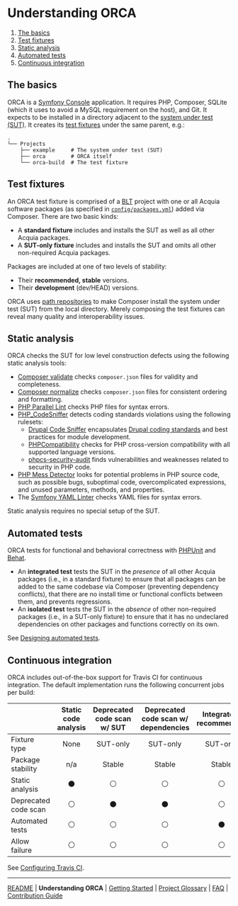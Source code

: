 # Understanding ORCA

1. [The basics](#the-basics)
1. [Test fixtures](#test-fixtures)
1. [Static analysis](#static-analysis)
1. [Automated tests](#automated-tests)
1. [Continuous integration](#continuous-integration)

## The basics

ORCA is a [Symfony Console](https://symfony.com/doc/current/components/console.html) application. It requires PHP, Composer, SQLite (which it uses to avoid a MySQL requirement on the host), and Git. It expects to be installed in a directory adjacent to the [system under test (SUT)](glossary.md#sut). It creates its [test fixtures](glossary.md#test-fixture) under the same parent, e.g.:

 ```
 .
 └── Projects
     ├── example     # The system under test (SUT)
     ├── orca        # ORCA itself
     └── orca-build  # The test fixture
 ```

## Test fixtures

An ORCA test fixture is comprised of a [BLT](glossary.md#blt) project with one or all Acquia software packages (as specified in [`config/packages.yml`](../config/packages.yml)) added via Composer. There are two basic kinds:

* A **standard fixture** includes and installs the SUT as well as all other Acquia packages.
* A **SUT-only fixture** includes and installs the SUT and omits all other non-required Acquia packages.

Packages are included at one of two levels of stability:

* Their **recommended, stable** versions.
* Their **development** (dev/HEAD) versions.

ORCA uses [path repositories](https://getcomposer.org/doc/05-repositories.md#path) to make Composer install the system under test (SUT) from the local directory. Merely composing the test fixtures can reveal many quality and interoperability issues.

## Static analysis

ORCA checks the SUT for low level construction defects using the following static analysis tools:

* [Composer validate](https://getcomposer.org/doc/03-cli.md#validate) checks `composer.json` files for validity and completeness.
* [Composer normalize](https://github.com/localheinz/composer-normalize) checks `composer.json` files for consistent ordering and formatting.
* [PHP Parallel Lint](https://github.com/JakubOnderka/PHP-Parallel-Lint) checks PHP files for syntax errors.
* [PHP_CodeSniffer](https://github.com/squizlabs/PHP_CodeSniffer) detects coding standards violations using the following rulesets:
    * [Drupal Code Sniffer](https://packagist.org/packages/drupal/coder) encapsulates [Drupal coding standards](https://www.drupal.org/coding-standards ) and best practices for module development.
    * [PHPCompatibility](https://github.com/PHPCompatibility/PHPCompatibility) checks for PHP cross-version compatibility with all supported language versions.
    * [phpcs-security-audit](https://packagist.org/packages/pheromone/phpcs-security-audit) finds vulnerabilities and weaknesses related to security in PHP code.
* [PHP Mess Detector](https://phpmd.org/) looks for potential problems in PHP source code, such as possible bugs, suboptimal code, overcomplicated expressions, and unused parameters, methods, and properties.
* The [Symfony YAML Linter](https://symfony.com/doc/current/components/yaml.html) checks YAML files for syntax errors.

Static analysis requires no special setup of the SUT.

## Automated tests

ORCA tests for functional and behavioral correctness with [PHPUnit](glossary.md#phpunit) and [Behat](glossary.md#behat).

* An **integrated test** tests the SUT in the _presence_ of all other Acquia packages (i.e., in a standard fixture) to ensure that all packages can be added to the same codebase via Composer (preventing dependency conflicts), that there are no install time or functional conflicts between them, and prevents regressions.
* An **isolated test** tests the SUT in the _absence_ of other non-required packages (i.e., in a SUT-only fixture) to ensure that it has no undeclared dependencies on other packages and functions correctly on its own.

See [Designing automated tests](getting-started.md#designing-automated-tests).

## Continuous integration

ORCA includes out-of-the-box support for Travis CI for continuous integration. The default implementation runs the following concurrent jobs per build:

| | Static code<br /> analysis | Deprecated<br /> code scan<br /> w/ SUT | Deprecated<br /> code scan w/<br /> dependencies | Integrated/<br /> recommended | Isolated/<br /> recommended | Integrated/<br /> dev | Isolated/<br /> dev |
| --- | :---: | :---: | :---: | :---: | :---: | :---: | :---: |
| Fixture type | None | SUT-only | SUT-only | SUT-only | SUT-only | Standard | Standard |
| Package stability | n/a | Stable | Stable | Stable | Stable | Dev | Dev |
| Static analysis | :black_circle: | :white_circle: | :white_circle: | :white_circle: | :white_circle: | :white_circle: | :white_circle: |
| Deprecated code scan | :white_circle: | :black_circle: | :black_circle: | :white_circle: | :white_circle: | :white_circle: | :white_circle: |
| Automated tests | :white_circle: | :white_circle: | :white_circle: | :black_circle: | :black_circle: | :black_circle: | :black_circle: |
| Allow failure | :white_circle: | :white_circle: | :white_circle: | :white_circle: | :white_circle: | :black_circle: | :black_circle: |

See [Configuring Travis CI](getting-started.md#configuring-travis-ci).

---

[README](README.md)
| **Understanding ORCA**
| [Getting Started](getting-started.md)
| [Project Glossary](glossary.md)
| [FAQ](faq.md)
| [Contribution Guide](CONTRIBUTING.md)
